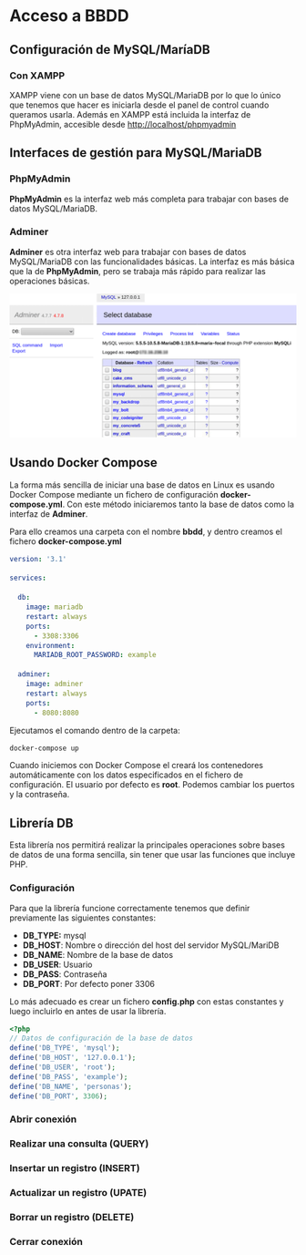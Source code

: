 # Acceso a BBDD

## Configuración de MySQL/MaríaDB

### Con XAMPP
XAMPP viene con un base de datos MySQL/MariaDB por lo que lo único que tenemos que hacer es iniciarla desde el panel de control cuando queramos usarla. Además en XAMPP está incluida la interfaz de PhpMyAdmin, accesible desde [http://localhost/phpmyadmin](http://localhost/phpmyadmin)

## Interfaces de gestión para MySQL/MariaDB

### PhpMyAdmin
**PhpMyAdmin** es la interfaz web más completa para trabajar con bases de datos MySQL/MariaDB. 

### Adminer
**Adminer** es otra interfaz web para trabajar con bases de datos MySQL/MariaDB con las funcionalidades básicas. La interfaz es más básica que la de **PhpMyAdmin**, pero se trabaja más rápido para realizar las operaciones básicas.

![Adminer](../assets/imagenes/adminer.png)

## Usando Docker Compose
La forma más sencilla de iniciar una base de datos en Linux es usando Docker Compose mediante un fichero de configuración **docker-compose.yml**. Con este método iniciaremos tanto la base de datos como la interfaz de **Adminer**.

Para ello creamos una carpeta con el nombre **bbdd**, y dentro creamos el fichero **docker-compose.yml**

```yml
version: '3.1'

services:

  db:
    image: mariadb
    restart: always
    ports:
      - 3308:3306
    environment:
      MARIADB_ROOT_PASSWORD: example

  adminer:
    image: adminer
    restart: always
    ports:
      - 8080:8080
```

Ejecutamos el comando dentro de la carpeta:
```bash
docker-compose up
```

Cuando iniciemos con Docker Compose el creará los contenedores automáticamente con los datos especificados en el fichero de configuración. El usuario por defecto es **root**. Podemos cambiar los puertos y la contraseña.


## Librería DB
Esta librería nos permitirá realizar la principales operaciones sobre bases de datos de una forma sencilla, sin tener que usar las funciones que incluye PHP.

### Configuración
Para que la librería funcione correctamente tenemos que definir previamente las siguientes constantes:
- **DB_TYPE:** mysql
- **DB_HOST**: Nombre o dirección del host del servidor MySQL/MariDB
- **DB_NAME**: Nombre de la base de datos
- **DB_USER**: Usuario
- **DB_PASS**: Contraseña
- **DB_PORT**: Por defecto poner 3306

Lo más adecuado es crear un fichero **config.php** con estas constantes y luego incluirlo en antes de usar la librería.

```php
<?php
// Datos de configuración de la base de datos
define('DB_TYPE', 'mysql');
define('DB_HOST', '127.0.0.1'); 
define('DB_USER', 'root');
define('DB_PASS', 'example');
define('DB_NAME', 'personas');
define('DB_PORT', 3306);
```

### Abrir conexión

### Realizar una consulta (QUERY)

### Insertar un registro (INSERT)

### Actualizar un registro (UPATE)

### Borrar un registro (DELETE)

### Cerrar conexión

